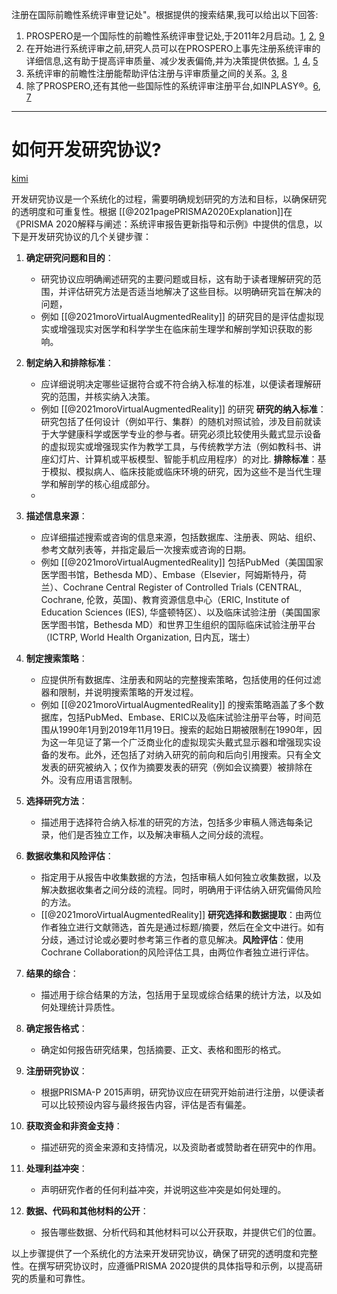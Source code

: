注册在国际前瞻性系统评审登记处"。根据提供的搜索结果,我可以给出以下回答:

1. PROSPERO是一个国际性的前瞻性系统评审登记处,于2011年2月启动。[1](https://www.researchgate.net/publication/260762587_PROSPERO_an_international_prospective_register_of_systematic_reviews#:~:text=Prospective%20registration%20supports%20the%20efficient,decisions%20that%20rely%20upon%20them.), [2](https://www.crd.york.ac.uk/prospero/), [9](https://systematicreviewsjournal.biomedcentral.com/articles/10.1186/s13643-018-0699-4)
2. 在开始进行系统评审之前,研究人员可以在PROSPERO上事先注册系统评审的详细信息,这有助于提高评审质量、减少发表偏倚,并为决策提供依据。[1](https://www.researchgate.net/publication/260762587_PROSPERO_an_international_prospective_register_of_systematic_reviews#:~:text=Prospective%20registration%20supports%20the%20efficient,decisions%20that%20rely%20upon%20them.), [4](https://systematicreviewsjournal.biomedcentral.com/articles/10.1186/s13643-021-01877-1), [5](https://community.cochrane.org/news/early-career-professionals-network-registering-protocols-systematic-reviews)
3. 系统评审的前瞻性注册能帮助评估注册与评审质量之间的关系。[3](https://pubmed.ncbi.nlm.nih.gov/29339215/), [8](https://www.sciencedirect.com/science/article/pii/S0895435617308880)
4. 除了PROSPERO,还有其他一些国际性的系统评审注册平台,如INPLASY®。[6](https://www.ncbi.nlm.nih.gov/pmc/articles/PMC10426905/), [7](https://utas.libguides.com/SystematicReviews/Protocol)



---

# 如何开发研究协议?

[kimi](https://kimi.moonshot.cn/chat/cqaj1l6aofombdq8cg00)

开发研究协议是一个系统化的过程，需要明确规划研究的方法和目标，以确保研究的透明度和可重复性。根据 [[@2021pagePRISMA2020Explanation]]在《PRISMA 2020解释与阐述：系统评审报告更新指导和示例》中提供的信息，以下是开发研究协议的几个关键步骤：

1. **确定研究问题和目的**：
    
    - 研究协议应明确阐述研究的主要问题或目标，这有助于读者理解研究的范围，并评估研究方法是否适当地解决了这些目标。以明确研究旨在解决的问题，
    - 例如 [[@2021moroVirtualAugmentedReality]] 的研究目的是评估虚拟现实或增强现实对医学和科学学生在临床前生理学和解剖学知识获取的影响。
    
        
2. **制定纳入和排除标准**：
    
    - 应详细说明决定哪些证据符合或不符合纳入标准的标准，以便读者理解研究的范围，并核实纳入决策。
    - 例如 [[@2021moroVirtualAugmentedReality]] 的研究 **研究的纳入标准**：研究包括了任何设计（例如平行、集群）的随机对照试验，涉及目前就读于大学健康科学或医学专业的参与者。研究必须比较使用头戴式显示设备的虚拟现实或增强现实作为教学工具，与传统教学方法（例如教科书、讲座幻灯片、计算机或平板模型、智能手机应用程序）的对比. **排除标准**：基于模拟、模拟病人、临床技能或临床环境的研究，因为这些不是当代生理学和解剖学的核心组成部分。
    - 
        
3. **描述信息来源**：
    
    - 应详细描述搜索或咨询的信息来源，包括数据库、注册表、网站、组织、参考文献列表等，并指定最后一次搜索或咨询的日期。
    - 例如 [[@2021moroVirtualAugmentedReality]] 包括PubMed（美国国家医学图书馆，Bethesda MD）、Embase（Elsevier，阿姆斯特丹，荷兰）、Cochrane Central Register of Controlled Trials (CENTRAL, Cochrane, 伦敦，英国)、教育资源信息中心（ERIC, Institute of Education Sciences (IES), 华盛顿特区）、以及临床试验注册（美国国家医学图书馆，Bethesda MD）和世界卫生组织的国际临床试验注册平台（ICTRP, World Health Organization, 日内瓦，瑞士）
        
4. **制定搜索策略**：
    
    - 应提供所有数据库、注册表和网站的完整搜索策略，包括使用的任何过滤器和限制，并说明搜索策略的开发过程。
    - 例如 [[@2021moroVirtualAugmentedReality]] 的搜索策略涵盖了多个数据库，包括PubMed、Embase、ERIC以及临床试验注册平台等，时间范围从1990年1月到2019年11月19日。搜索的起始日期被限制在1990年，因为这一年见证了第一个广泛商业化的虚拟现实头戴式显示器和增强现实设备的发布。此外，还包括了对纳入研究的前向和后向引用搜索。只有全文发表的研究被纳入；仅作为摘要发表的研究（例如会议摘要）被排除在外。没有应用语言限制。
        
5. **选择研究方法**：
    
    - 描述用于选择符合纳入标准的研究的方法，包括多少审稿人筛选每条记录，他们是否独立工作，以及解决审稿人之间分歧的流程。
        
6. **数据收集和风险评估**：
    
    - 指定用于从报告中收集数据的方法，包括审稿人如何独立收集数据，以及解决数据收集者之间分歧的流程。同时，明确用于评估纳入研究偏倚风险的方法。
    - [[@2021moroVirtualAugmentedReality]] **研究选择和数据提取**：由两位作者独立进行文献筛选，首先是通过标题/摘要，然后在全文中进行。如有分歧，通过讨论或必要时参考第三作者的意见解决。**风险评估**：使用Cochrane Collaboration的风险评估工具，由两位作者独立进行评估。
        
7. **结果的综合**：
    
    - 描述用于综合结果的方法，包括用于呈现或综合结果的统计方法，以及如何处理统计异质性。
        
8. **确定报告格式**：
    
    - 确定如何报告研究结果，包括摘要、正文、表格和图形的格式。
        
9. **注册研究协议**：
    
    - 根据PRISMA-P 2015声明，研究协议应在研究开始前进行注册，以便读者可以比较预设内容与最终报告内容，评估是否有偏差。
        
10. **获取资金和非资金支持**：
    
    - 描述研究的资金来源和支持情况，以及资助者或赞助者在研究中的作用。
        
11. **处理利益冲突**：
    
    - 声明研究作者的任何利益冲突，并说明这些冲突是如何处理的。
        
12. **数据、代码和其他材料的公开**：
    
    - 报告哪些数据、分析代码和其他材料可以公开获取，并提供它们的位置。
        

以上步骤提供了一个系统化的方法来开发研究协议，确保了研究的透明度和完整性。在撰写研究协议时，应遵循PRISMA 2020提供的具体指导和示例，以提高研究的质量和可靠性。